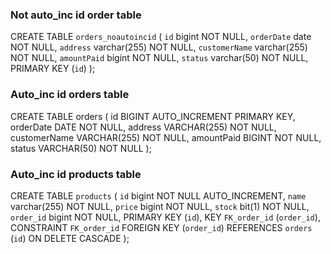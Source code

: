 ### Not auto_inc id order table
CREATE TABLE `orders_noautoincid` (
`id` bigint NOT NULL,
`orderDate` date NOT NULL,
`address` varchar(255) NOT NULL,
`customerName` varchar(255) NOT NULL,
`amountPaid` bigint NOT NULL,
`status` varchar(50) NOT NULL,
PRIMARY KEY (`id`)
);

### Auto_inc id orders table
CREATE TABLE orders (
id BIGINT AUTO_INCREMENT PRIMARY KEY,
orderDate DATE NOT NULL,
address VARCHAR(255) NOT NULL,
customerName VARCHAR(255) NOT NULL,
amountPaid BIGINT NOT NULL,
status VARCHAR(50) NOT NULL
);


### Auto_inc id products table
CREATE TABLE `products` (
`id` bigint NOT NULL AUTO_INCREMENT,
`name` varchar(255) NOT NULL,
`price` bigint NOT NULL,
`stock` bit(1) NOT NULL,
`order_id` bigint NOT NULL,
PRIMARY KEY (`id`),
KEY `FK_order_id` (`order_id`),
CONSTRAINT `FK_order_id` FOREIGN KEY (`order_id`) REFERENCES `orders` (`id`) ON DELETE CASCADE
);



